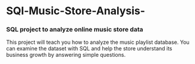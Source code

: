 # SQl-Music-Store-Analysis-

### SQL project to analyze online music store data

This project will teach you how to analyze the music playlist database. You can examine the dataset with SQL and help the store understand its business growth by answering simple questions.
